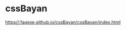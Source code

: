 # cssBayan
[https//:faqexe.github.io/cssBayan/cssBayan/index.html](https//:faqexe.github.io/cssBayan/cssBayan/index.html)